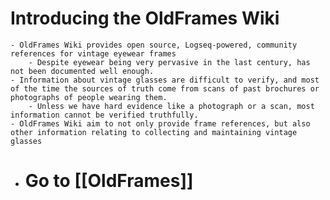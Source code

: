 # Introducing the OldFrames Wiki
	- OldFrames Wiki provides open source, Logseq-powered, community references for vintage eyewear frames
		- Despite eyewear being very pervasive in the last century, has not been documented well enough.
	- Information about vintage glasses are difficult to verify, and most of the time the sources of truth come from scans of past brochures or photographs of people wearing them.
		- Unless we have hard evidence like a photograph or a scan, most information cannot be verified truthfully.
	- OldFrames Wiki aim to not only provide frame references, but also other information relating to collecting and maintaining vintage glasses
- # Go to [[OldFrames]]